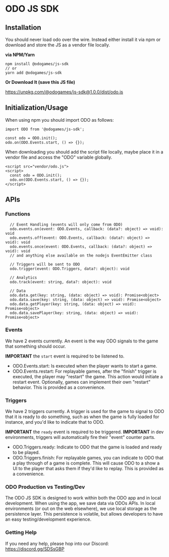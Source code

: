 # ODO JS SDK

## Installation

You should never load odo over the wire. Instead either install it via npm or download and store the JS as a vendor file locally.

**via NPM/Yarn**

```
npm install @odogames/js-sdk
// or
yarn add @odogames/js-sdk
```

**Or Download It (save this JS file)**

https://unpkg.com/@odogames/js-sdk@1.0.0/dist/odo.js

## Initialization/Usage

When using npm you should import ODO as follows:

```
import ODO from '@odogames/js-sdk';

const odo = ODO.init();
odo.on(ODO.Events.start, () => {});
```

When downloading you should add the script file locally, maybe place it in a vendor file and access the "ODO" variable globally.

```
<script src="vendor/odo.js">
<script>
  const odo = ODO.init();
  odo.on(ODO.Events.start, () => {});
</script>
```

## APIs

### Functions

```
  // Event Handling (events will only come from ODO)
  odo.events.on(event: ODO.Events, callback: (data?: object) => void): void
  odo.events.off(event: ODO.Events, callback: (data?: object) => void): void
  odo.events.once(event: ODO.Events, callback: (data?: object) => void): void
  // and anything else available on the nodejs EventEmitter class

  // Triggers will be sent to ODO
  odo.trigger(event: ODO.Triggers, data?: object): void

  // Analytics
  odo.track(event: string, data?: object): void

  // Data
  odo.data.get(key: string, (data: object) => void): Promise<object>
  odo.data.save(key: string, (data: object) => void): Promise<object>
  odo.data.getPlayer(key: string, (data: object) => void): Promise<object>
  odo.data.savePlayer(key: string, (data: object) => void): Promise<object>
```

### Events

We have 2 events currently. An event is the way ODO signals to the game that something should occur.

**IMPORTANT** the `start` event is required to be listened to.

- ODO.Events.start: Is executed when the player wants to start a game.
- ODO.Events.restart: For replayable games, after the "finish" trigger is executed, the player may "restart" the game. This action would initiate a restart event. Optionally, games can implement their own "restart" behavior. This is provided as a convenience.

### Triggers

We have 2 triggers currently. A trigger is used for the game to signal to ODO that it is ready to do something, such as when the game is fully loaded for instance, and you'd like to indicate that to ODO.

**IMPORTANT** the `ready` event is required to be triggered.
**IMPORTANT** in dev environments, triggers will automatically fire their "event" counter parts.

- ODO.Triggers.ready: Indicate to ODO that the game is loaded and ready to be played.
- ODO.Triggers.finish: For replayable games, you can indicate to ODO that a play through of a game is complete. This will cause ODO to a show a UI to the player that asks them if they'd like to replay. This is provided as a convenience.

### ODO Production vs Testing/Dev

The ODO JS SDK is designed to work within both the ODO app and in local development. When using the app, we save data via ODOs APIs. In local environments (or out on the web elsewhere), we use local storage as the persistence layer. This persistence is volatile, but allows developers to have an easy testing/development experience.

### Getting Help

If you need any help, please hop into our Discord: https://discord.gg/SDSsGBP
